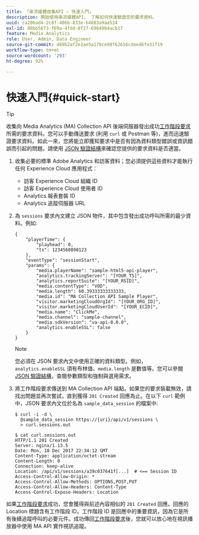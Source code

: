 ```yaml
---
title: 「串流媒體收集API — 快速入門」
description: 開始使用串流媒體API。 了解如何快速驗證您的要求資料。
uuid: ca20bad4-2c8f-406b-833e-b4883a9aa534
exl-id: 08bb5873-f69a-4fdd-8f27-69649b4acb17
feature: Media Analytics
role: User, Admin, Data Engineer
source-git-commit: d89b2af2e2ae5a170ce98f62656cdeed6fe31f19
workflow-type: tm+mt
source-wordcount: '293'
ht-degree: 92%

---
```


# 快速入門{#quick-start}

>[!TIP]
>
>收集向 Media Analytics (MA) Collection API 後端伺服器發出成功[工作階段要求](/help/media-collection-api/mc-api-ref/mc-api-sessions-req.md)所需的要求資料。您可以手動傳送要求 (利用 `curl` 或 Postman 等)，進而迅速驗證要求資料。如此一來，您將能立即獲知要求中是否有因為資料類型錯誤或資訊錯誤而引起的問題。請使用 [JSON 驗證結構](/help/media-collection-api/mc-api-ref/mc-api-json-validation.md)來確認您提供的要求資料是否適當。

1. 收集必要的標準 Adobe Analytics 和訪客資料；您必須提供這些資料才能執行任何 Experience Cloud 應用程式：

   * 訪客 Experience Cloud 組織 ID
   * 訪客 Experience Cloud 使用者 ID
   * Analytics 報表套裝 ID
   * Analytics 追蹤伺服器 URL

1. 為 `sessions` 要求內文建立 JSON 物件，其中包含發出成功呼叫所需的最少資料。例如:

   ```
   { 
       "playerTime": { 
           "playhead": 0, 
           "ts": 1234560890123 
       }, 
       "eventType": "sessionStart", 
       "params": { 
           "media.playerName": "sample-html5-api-player", 
           "analytics.trackingServer": "[YOUR_TS]", 
           "analytics.reportSuite": "[YOUR_RSID]", 
           "media.contentType": "VOD", 
           "media.length": 60.39333333333333, 
           "media.id": "MA Collection API Sample Player", 
           "visitor.marketingCloudOrgId": "[YOUR_ORG_ID]", 
           "visitor.marketingCloudUserId": "[YOUR_ECID]",
           "media.name": "ClickMe", 
           "media.channel": "sample-channel", 
           "media.sdkVersion": "va-api-0.0.0", 
           "analytics.enableSSL": false 
       } 
   }
   ```

   >[!NOTE]
   >
   >您必須在 JSON 要求內文中使用正確的資料類型。例如，`analytics.enableSSL` 須有布林值、`media.length` 是數值等。您可以參閱 [JSON 驗證結構](/help/media-collection-api/mc-api-impl/mc-api-validate-reqs.md)，查閱參數類型和強制與選用需求。

1. 將工作階段要求傳送到 MA Collection API 端點。如果您的要求裝載無效，請找出問題並再次嘗試，直到獲得 `201 Created` 回應為止。在以下 `curl` 範例中，JSON 要求內文位於名為 `sample_data_session` 的檔案中:

   ```
   $ curl -i -d \ 
     @sample_data_session https://{uri}/api/v1/sessions \ 
     > curl.sessions.out 
   
   $ cat curl.sessions.out 
   HTTP/1.1 201 Created 
   Server: nginx/1.13.5 
   Date: Mon, 18 Dec 2017 22:34:12 GMT 
   Content-Type: application/octet-stream 
   Content-Length: 0 
   Connection: keep-alive 
   Location: /api/v1/sessions/a39c037641f[...]  # <== Session ID  
   Access-Control-Allow-Origin: * 
   Access-Control-Allow-Methods: OPTIONS,POST,PUT 
   Access-Control-Allow-Headers: Content-Type 
   Access-Control-Expose-Headers: Location
   ```

如果[工作階段要求](/help/media-collection-api/mc-api-ref/mc-api-sessions-req.md)成功，您會獲得與前述內容相似的 `201 Created` 回應。回應的 Location 標題含有工作階段 ID。工作階段 ID 是回應中的重要資訊，因為它是所有後續追蹤呼叫的必要元件。成功傳回[工作階段要求](/help/media-collection-api/mc-api-ref/mc-api-sessions-req.md)後，您就可以放心地在視訊播放器中使用 MA API 實作視訊追蹤。
